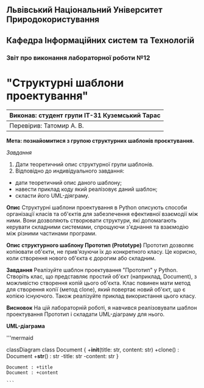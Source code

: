## Львівський Національний Університет Природокористування
## Кафедра Інформаційних систем та Технологій



### Звіт про виконання лабораторної роботи №12
# "Структурні шаблони проектування"



| Виконав: студент групи ІТ-31 Куземський Тарас     |
|----------------------------------------------|
| Перевірив: Татомир А. В.     |



**Мета: познайомитися з групою структурних шаблонів проєктування.**


*Завдання*

1. Дати теоретичний опис структурної групи шаблонів.
2. Відповідно до индивідуального завдання:
- дати теоретичний опис даного шаблону;
- навести приклад коду який реалізовує даний шаблон;
- скласти його UML-діяграму.

**Опис**
Структурні шаблони проектування в Python описують способи організації класів та об'єктів для забезпечення
ефективної взаємодії між ними. Вони дозволяють створювати структури, які допомагають керувати складними
системами, спрощуючи з'єднання та взаємодію між різними частинами програми.

**Опис структурного шаблону Прототип (Prototype)**
Прототип дозволяє копіювати об'єкти, не прив'язуючи їх до конкретного класу. Це корисно, коли створення нового об'єкта є дорогим або складним.

**Завдання**
Реалізуйте шаблон проектування "Прототип" у Python. Створіть клас, що представляє простий об'єкт (наприклад,
Document), з можливістю створення копій цього об'єкта. Клас повинен мати метод для створення копії (метод
clone), який повертає новий об'єкт, що є копією існуючого. Також реалізуйте приклад використання цього класу.

**Висновок**
На цій лабораторній роботі, я навчився реалізовувати  шаблон проектування Прототип і складати UML-діаграму для
нього.

**UML-діаграма**

'''mermaid

classDiagram
    class Document {
        +__init__(title: str, content: str)
        +clone() : Document
        +__str__() : str
        -title: str
        -content: str
    }

    Document : +title
    Document : +content

    ```